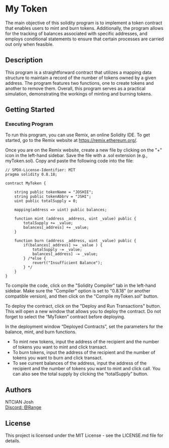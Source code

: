 # My Token

The main objective of this solidity program is to implement a token contract that enables users to mint and burn tokens. Additionally, the program allows for the tracking of balances associated with specific addresses, and employs conditional statements to ensure that certain processes are carried out only when feasible.

## Description

This program is a straightforward contract that utilizes a mapping data structure to maintain a record of the number of tokens owned by a given address. The program features two functions, one to create tokens and another to remove them. Overall, this program serves as a practical simulation, demonstrating the workings of minting and burning tokens.

## Getting Started

### Executing Program

To run this program, you can use Remix, an online Solidity IDE. To get started, go to the Remix website at https://remix.ethereum.org/.

Once you are on the Remix website, create a new file by clicking on the "+" icon in the left-hand sidebar. Save the file with a .sol extension (e.g., myToken.sol). Copy and paste the following code into the file:

```solidity
// SPDX-License-Identifier: MIT
pragma solidity 0.8.18;

contract MyToken {

    string public tokenName = "JOSHIE";
    string public tokenAbbrv = "JSHI";
    uint public totalSupply = 0;

    mapping(address => uint) public balances;

    function mint (address _address, uint _value) public {
        totalSupply += _value;
        balances[_address] += _value;
    }

    function burn (address _address, uint _value) public {
        if(balances[_address] >= _value ) {
            totalSupply -= _value;
            balances[_address] -= _value;
        } /*else {
            revert("Insufficient Balance");
        } */
    }
}

```

To compile the code, click on the "Solidity Compiler" tab in the left-hand sidebar. Make sure the "Compiler" option is set to "0.8.18" (or another compatible version), and then click on the "Compile myToken.sol" button.

To deploy the contract, click on the "Deploy and Run Transactions" button. This will open a new window that allows you to deploy the contract. Do not forget to select the “MyToken” contract before deploying.

In the deployment window “Deployed Contracts”, set the parameters for the balance, mint, and burn functions. 
* To mint new tokens, input the address of the recipient and the number of tokens you want to mint and click transact. 
* To burn tokens, input the address of the recipient and the number of tokens you want to burn and click transact. 
* To see current balances of the address, input the address of the recipient and the number of tokens you want to mint and click call. You can also see the total supply by clicking the “totalSupply” button.

## Authors

NTCIAN Josh
<br>
[Discord: @Range](https://discordapp.com/users/Range#4932)

## License

This project is licensed under the MIT License - see the LICENSE.md file for details.
